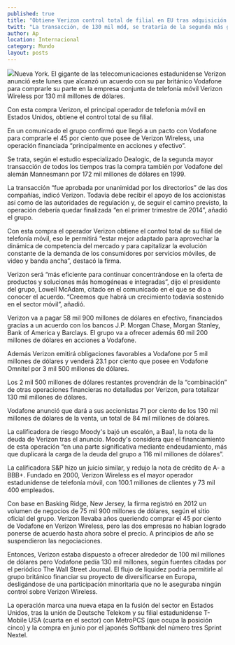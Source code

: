 ```yaml
---
published: true
title: "Obtiene Verizon control total de filial en EU tras adquisición de 45% a Vodafone"
twitt: "La transacción, de 130 mil mdd, se trataría de la segunda más grande de todos los tiempos."
author: Ap
location: Internacional
category: Mundo
layout: posts
---
```


![](http://i.imgur.com/4wJWXSwm.jpg)Nueva York. El gigante de las telecomunicaciones estadunidense Verizon anunció este lunes que alcanzó un acuerdo con su par británico Vodafone para comprarle su parte en la empresa conjunta de telefonía móvil Verizon Wireless por 130 mil millones de dólares.

Con esta compra Verizon, el principal operador de telefonía móvil en Estados Unidos, obtiene el control total de su filial.

En un comunicado el grupo confirmó que llegó a un pacto con Vodafone para comprarle el 45 por ciento que posee de Verizon Wireless, una operación financiada “principalmente en acciones y efectivo”.

Se trata, según el estudio especializado Dealogic, de la segunda mayor transacción de todos los tiempos tras la compra también por Vodafone del alemán Mannesmann por 172 mil millones de dólares en 1999.

La transacción “fue aprobada por unanimidad por los directorios” de las dos compañías, indicó Verizon. Todavía debe recibir el apoyo de los accionistas así como de las autoridades de regulación y, de seguir el camino previsto, la operación debería quedar finalizada “en el primer trimestre de 2014”, añadió el grupo.

Con esta compra el operador Verizon obtiene el control total de su filial de telefonía móvil, eso le permitirá “estar mejor adaptado para aprovechar la dinámica de competencia del mercado y para capitalizar la evolución constante de la demanda de los consumidores por servicios móviles, de video y banda ancha”, destacó la firma.

Verizon será “más eficiente para continuar concentrándose en la oferta de productos y soluciones más homogéneas e integradas”, dijo el presidente del grupo, Lowell McAdam, citado en el comunicado en el que se dio a conocer el acuerdo. “Creemos que habrá un crecimiento todavía sostenido en el sector móvil”, añadió.

Verizon va a pagar 58 mil 900 millones de dólares en efectivo, financiados gracias a un acuerdo con los bancos J.P. Morgan Chase, Morgan Stanley, Bank of America y Barclays. El grupo va a ofrecer además 60 mil 200 millones de dólares en acciones a Vodafone.

Además Verizon emitirá obligaciones favorables a Vodafone por 5 mil millones de dólares y venderá 23.1 por ciento que posee en Vodafone Omnitel por 3 mil 500 millones de dólares.

Los 2 mil 500 millones de dólares restantes provendrán de la “combinación” de otras operaciones financieras no detalladas por Verizon, para totalizar 130 mil millones de dólares.

Vodafone anunció que dará a sus accionistas 71 por ciento de los 130 mil millones de dólares de la venta, un total de 84 mil millones de dólares.

La calificadora de riesgo Moody's bajó un escalón, a Baa1, la nota de la deuda de Verizon tras el anuncio. Moody's considera que el financiamiento de esta operación “en una parte significativa mediante endeudamiento, más que duplicará la carga de la deuda del grupo a 116 mil millones de dólares”.

La calificadora S&P hizo un juicio similar, y redujo la nota de crédito de A- a BBB+.
Fundado en 2000, Verizon Wireless es el mayor operador estadunidense de telefonía móvil, con 100.1 millones de clientes y 73 mil 400 empleados.

Con base en Basking Ridge, New Jersey, la firma registró en 2012 un volumen de negocios de 75 mil 900 millones de dólares, según el sitio oficial del grupo.
Verizon llevaba años queriendo comprar el 45 por ciento de Vodafone en Verizon Wireless, pero las dos empresas no habían logrado ponerse de acuerdo hasta ahora sobre el precio. A principios de año se suspendieron las negociaciones.

Entonces, Verizon estaba dispuesto a ofrecer alrededor de 100 mil millones de dólares pero Vodafone pedía 130 mil millones, según fuentes citadas por el periódico The Wall Street Journal.
El flujo de liquidez podría permitirle al grupo británico financiar su proyecto de diversificarse en Europa, desligándose de una participación minoritaria que no le aseguraba ningún control sobre Verizon Wireless.

La operación marca una nueva etapa en la fusión del sector en Estados Unidos, tras la unión de Deutsche Telekom y su filial estadunidense T-Mobile USA (cuarta en el sector) con MetroPCS (que ocupa la posición cinco) y la compra en junio por el japonés Softbank del número tres Sprint Nextel.
